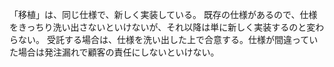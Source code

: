 「移植」は、同じ仕様で、新しく実装している。
既存の仕様があるので、仕様をきっちり洗い出さないといけないが、それ以降は単に新しく実装するのと変わらない。
受託する場合は、仕様を洗い出した上で合意する。仕様が間違っていた場合は発注漏れで顧客の責任にしないといけない。
